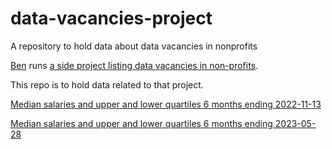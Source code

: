 # data-vacancies-project
A repository to hold data about data vacancies in nonprofits

[Ben](https://github.com/likeaword) runs [a side project listing data vacancies in non-profits](https://world.hey.com/likeaword).

This repo is to hold data related to that project.

[Median salaries and upper and lower quartiles 6 months ending 2022-11-13](2022-06-12_2022-11-13.csv)

[Median salaries and upper and lower quartiles 6 months ending 2023-05-28](2022-11-20_2023-05-28.csv)
